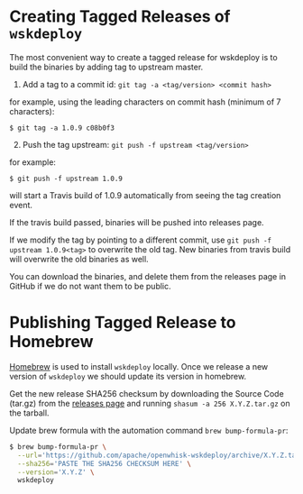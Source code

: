<!--
#
# Licensed to the Apache Software Foundation (ASF) under one or more
# contributor license agreements.  See the NOTICE file distributed with
# this work for additional information regarding copyright ownership.
# The ASF licenses this file to You under the Apache License, Version 2.0
# (the "License"); you may not use this file except in compliance with
# the License.  You may obtain a copy of the License at
#
#     http://www.apache.org/licenses/LICENSE-2.0
#
# Unless required by applicable law or agreed to in writing, software
# distributed under the License is distributed on an "AS IS" BASIS,
# WITHOUT WARRANTIES OR CONDITIONS OF ANY KIND, either express or implied.
# See the License for the specific language governing permissions and
# limitations under the License.
#
-->

# Creating Tagged Releases of ```wskdeploy```

The most convenient way to create a tagged release for wskdeploy is to build the binaries by adding tag to upstream master.


1. Add a tag to a commit id: ```git tag -a <tag/version> <commit hash>```

for example, using the leading characters on commit hash (minimum of 7 characters):

```
$ git tag -a 1.0.9 c08b0f3
```

2. Push the tag upstream: ```git push -f upstream <tag/version>```

for example:
```
$ git push -f upstream 1.0.9
```

will start a Travis build of 1.0.9 automatically from seeing the tag creation event.

If the travis build passed, binaries will be pushed into releases page.

If we modify the tag by pointing to a different commit, use ```git push -f upstream 1.0.9<tag>``` to overwrite the old tag. New binaries from travis build will overwrite the old binaries as well.

You can download the binaries, and delete them from the releases page in GitHub if we do not want them to be public.

# Publishing Tagged Release to Homebrew

[Homebrew](https://brew.sh) is used to install `wskdeploy` locally. Once we release a new version of `wskdeploy` we should update its version in homebrew.

Get the new release SHA256 checksum by downloading the Source Code (tar.gz) from the [releases page](https://github.com/apache/openwhisk-wskdeploy/releases) and running `shasum -a 256 X.Y.Z.tar.gz` on the tarball.

Update brew formula with the automation command `brew bump-formula-pr`:
```bash
$ brew bump-formula-pr \
  --url='https://github.com/apache/openwhisk-wskdeploy/archive/X.Y.Z.tar.gz' \
  --sha256='PASTE THE SHA256 CHECKSUM HERE' \
  --version='X.Y.Z' \
  wskdeploy
```
